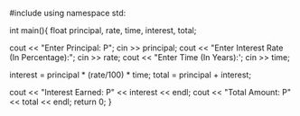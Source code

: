 #include <iostream>
using namespace std:

int main(){
  float principal, rate, time, interest, total;

  cout << "Enter Principal: P";
  cin >> principal;
  cout << "Enter Interest Rate (In Percentage):";
  cin >> rate;
  cout << "Enter Time (In Years):';
  cin >> time;

  interest = principal * (rate/100) * time;
  total = principal + interest;

  cout << "Interest Earned: P" << interest << endl;
  cout << "Total Amount: P" << total << endl;
  return 0;
}
